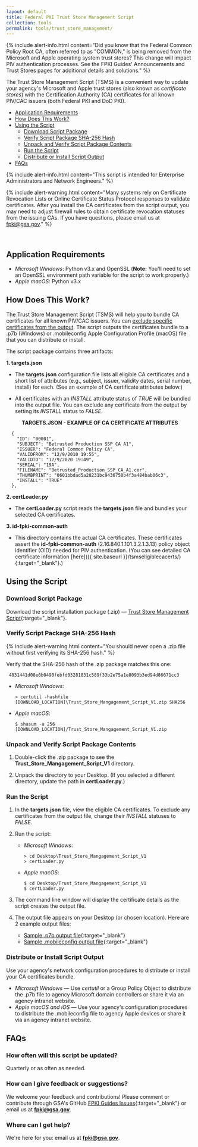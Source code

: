 ```yaml
---
layout: default 
title: Federal PKI Trust Store Management Script
collection: tools
permalink: tools/trust_store_management/
---
```


{% include alert-info.html content="Did you know that the Federal Common Policy Root CA, often referred to as \"COMMON,\" is being removed from the Microsoft and Apple operating system trust stores? This change will impact PIV authentication processes. See the FPKI Guides' Announcements and Trust Stores pages for additional details and solutions." %} 

The Trust Store Management Script (TSMS) is a convenient way to update your agency's Microsoft and Apple trust stores (also known as _certificate stores_) with the Certification Authority (CA) certificates for all known PIV/CAC issuers (both Federal PKI and DoD PKI). 

- [Application Requirements](#application-requirements)
- [How Does This Work?](#how-does-this-work)
- [Using the Script](#using-the-script)
     - [Download Script Package](#download-script-package)
     - [Verify Script Package SHA-256 Hash](#verify-script-package-sha-256-hash)
     - [Unpack and Verify Script Package Contents](#unpack-and-verify-script-package-contents)
     - [Run the Script](#run-the-script)
     - [Distribute or Install Script Output](#distribute-or-install-script-output)
- [FAQs](#faqs)

{% include alert-info.html content="This script is intended for Enterprise Administrators and Network Engineers." %}

{% include alert-warning.html content="Many systems rely on Certificate Revocation Lists or Online Certificate Status Protocol responses to validate certificates. After you install the CA certificates from the script output, you may need to adjust firewall rules to obtain certificate revocation statuses from the issuing CAs. If you have questions, please email us at fpki@gsa.gov." %}

<br>

## Application Requirements
* _Microsoft Windows_: Python v3.x and OpenSSL (**Note:** You'll need to set an OpenSSL environment path variable for the script to work properly.)<br> 
* _Apple macOS_: Python v3.x

## How Does This Work?
The Trust Store Management Script (TSMS) will help you to bundle CA certificates for all known PIV/CAC issuers. You can [exclude specific certificates from the output](#run-the-script). The script outputs the certificates bundle to a .p7b (Windows) or .mobileconfig Apple Configuration Profile (macOS) file that you can distribute or install.  

The script package contains three artifacts:

**1. targets.json**
* The **targets.json** configuration file lists all eligible CA certificates and a short list of attributes (e.g., subject, issuer, validity dates, serial number, install) for each. (See an example of CA certificate attributes below.) 

* All certificates with an _INSTALL_ attribute status of _TRUE_ will be bundled into the output file. You can exclude any certificate from the output by setting its _INSTALL_ status to _FALSE_. 

<p align="center">
<b>
TARGETS.JSON - EXAMPLE OF CA CERTIFICATE ATTRIBUTES
</b>
</p>

```
  {
    "ID": "00001",
    "SUBJECT": "Betrusted Production SSP CA A1",
    "ISSUER": "Federal Common Policy CA",
    "VALIDFROM": "12/9/2010 19:55",
    "VALIDTO": "12/9/2020 19:49",
    "SERIAL": "19A",
    "FILENAME": "Betrusted_Production_SSP_CA_A1.cer",
    "THUMBPRINT": "0601bbdad5a28231bc9436750b4f3a484bab06c3",
    "INSTALL": "TRUE"
  },
```

**2. certLoader.py**
* The **certLoader.py** script reads the **targets.json** file and bundles your selected CA certificates.

**3. id-fpki-common-auth** 
* This directory contains the actual CA certificates. These certificates assert the **id-fpki-common-auth** (2.16.840.1.101.3.2.1.3.13) policy object identifier (OID) needed for PIV authentication. (You can see detailed CA certificate information [here]({{ site.baseurl }}/tsmseligiblecacerts/){:target="_blank"}.)

## Using the Script 

### Download Script Package

Download the script installation package (.zip)&nbsp;&mdash;&nbsp;[Trust Store Management Script](../../tools/TSMS-V1/Trust_Store_Mangagement_Script_V1.zip){:target="_blank"}.

### Verify Script Package SHA-256 Hash

{% include alert-warning.html content="You should never open a .zip file without first verifying its SHA-256 hash." %} 

Verify that the SHA-256 hash of the .zip package matches this one:

   ```
    4031441d08e6b0490febfd03281831c589f33b2e75a1e8093b3ed94d86671cc3
   ```

* _Microsoft Windows_:

    ```
    > certutil -hashfile [DOWNLOAD_LOCATION]\Trust_Store_Mangagement_Script_V1.zip SHA256
    ```
* _Apple macOS_:
    
    ```
    $ shasum -a 256 [DOWNLOAD_LOCATION]/Trust_Store_Mangagement_Script_V1.zip
    ```

### Unpack and Verify Script Package Contents

1. Double-click the .zip package to see the **Trust_Store_Mangagement_Script_V1** directory.

1. Unpack the directory to your Desktop. (If you selected a different directory, update the path in **certLoader.py**.)

### Run the Script

1. In the **targets.json** file, view the eligible CA certificates. To exclude any certificates from the output file, change their _INSTALL_ statuses to _FALSE_.

1. Run the script:

     - _Microsoft Windows_:

         ```
         > cd Desktop\Trust_Store_Mangagement_Script_V1
         > certLoader.py
         ```
     - _Apple macOS_:

         ```
         $ cd Desktop/Trust_Store_Mangagement_Script_V1
         $ certLoader.py
         ```
         
1. The command line window will display the certificate details as the script creates the output file.

1. The output file appears on your Desktop (or chosen location). Here are 2 example output files:

     * [Sample .p7b output file](../../tools/TSMS-V1/sample-tsmt-output.p7b){:target="_blank"}
     * [Sample .mobileconfig output file](../../tools/TSMS-V1/sample-tsmt-output.mobileconfig){:target="_blank"}

### Distribute or Install Script Output         
Use your agency's network configuration procedures to distribute or install your CA certificates bundle.

- _Microsoft Windows_&nbsp;&mdash;&nbsp;Use _certutil_ or a Group Policy Object to distribute the .p7b file to agency Microsoft domain controllers or share it via an agency intranet website.                     
- _Apple macOS and iOS_&nbsp;&mdash;&nbsp;Use your agency's configuration procedures to distribute the .mobileconfig file to agency Apple devices or share it via an agency intranet website.

## FAQs

### How often will this script be updated?

Quarterly or as often as needed. 

### How can I give feedback or suggestions?

We welcome your feedback and contributions! Please comment or contribute through GSA's GitHub [FPKI Guides Issues](https://github.com/GSA/fpki-guides/issues){:target="_blank"} or email us at **fpki@gsa.gov**.

### Where can I get help?

We're here for you: email us at **fpki@gsa.gov**.
